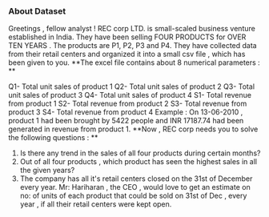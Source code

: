 ### About Dataset
Greetings , fellow analyst !
REC corp LTD. is small-scaled business venture established in India. They have been selling FOUR PRODUCTS for OVER TEN YEARS .
The products are P1, P2, P3 and P4.
They have collected data from their retail centers and organized it into a small csv file , which has been given to you.
**The excel file contains about 8 numerical parameters : **

Q1- Total unit sales of product 1
Q2- Total unit sales of product 2
Q3- Total unit sales of product 3
Q4- Total unit sales of product 4
S1- Total revenue from product 1
S2- Total revenue from product 2
S3- Total revenue from product 3
S4- Total revenue from product 4
Example :
On 13-06-2010 , product 1 had been brought by 5422 people and INR 17187.74 had been generated in revenue from product 1.
**Now , REC corp needs you to solve the following questions : **
1) Is there any trend in the sales of all four products during certain months?
2) Out of all four products , which product has seen the highest sales in all the given years?
3) The company has all it's retail centers closed on the 31st of December every year. Mr: Hariharan , the CEO , would love to get an estimate on no: of units of each product that could be sold on 31st of Dec , every year , if all their retail centers were kept open.

